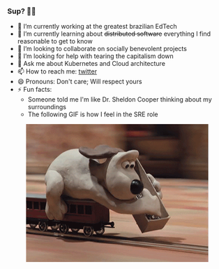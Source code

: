 <!--<p align="center">
  <img alt="GitHub Profile Metrics" src="./github-metrics.svg" />
</p>-->

### Sup? 🤙🏼

- 🔭 I’m currently working at the greatest brazilian EdTech
- 🌱 I’m currently learning about ~~distributed software~~ everything I find reasonable to get to know
- 👯 I’m looking to collaborate on socially benevolent projects
- 🤔 I’m looking for help with tearing the capitalism down
- 💬 Ask me about Kubernetes and Cloud architecture
- 📫 How to reach me: [twitter](https://twitter.com/tompshh)
- 😄 Pronouns: Don't care; Will respect yours
- ⚡ Fun facts: 
  - Someone told me I'm like Dr. Sheldon Cooper thinking about my surroundings
  - The following GIF is how I feel in the SRE role


<p align="center">
  <img alt="building the path" src="./giphy.gif" />
</p>
